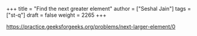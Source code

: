 +++
title = "Find the next greater element"
author = ["Seshal Jain"]
tags = ["st-q"]
draft = false
weight = 2265
+++

<https://practice.geeksforgeeks.org/problems/next-larger-element/0>
